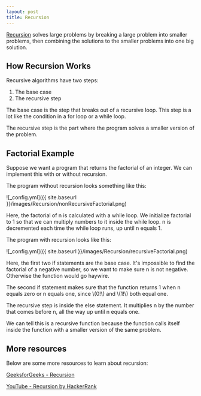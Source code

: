 ```yaml
---
layout: post
title: Recursion
---
```


[Recursion](https://ryanbhuynh.github.io/Recursion/) solves large problems by breaking a large problem into smaller problems, then combining the solutions to the smaller problems into one big solution.

## How Recursion Works
Recursive algorithms have two steps:
1. The base case
2. The recursive step

The base case is the step that breaks out of a recursive loop. This step is a lot like the condition in a for loop or a while loop.

The recursive step is the part where the program solves a smaller version of the problem. 

## Factorial Example 
Suppose we want a program that returns the factorial of an integer.
We can implement this with or without recursion.

The program without recursion looks something like this:  

![_config.yml]({{ site.baseurl }}/images/Recursion/nonRecursiveFactorial.png)

Here, the factorial of n is calculated with a while loop. 
We initialize factorial to 1 so that we can multiply numbers to it inside the while loop.
n is decremented each time the while loop runs, up until n equals 1.

The program with recursion looks like this:

![_config.yml]({{ site.baseurl }}/images/Recursion/recursiveFactorial.png)

Here, the first two if statements are the base case. 
It's impossible to find the factorial of a negative number, so we want to make sure n is not negative.
Otherwise the function would go haywire.

The second if statement makes sure that the function returns 1 when n equals zero or n equals one, since \\(0!\\) and \\(1!\\) both equal one.

The recursive step is inside the else statement. It multiplies n by the number that comes before n, all the way up until n equals one.

We can tell this is a recursive function because the function calls itself inside the function with a smaller version of the same problem.

## More resources
Below are some more resources to learn about recursion:

[GeeksforGeeks - Recursion](https://www.geeksforgeeks.org/recursion/)

[YouTube - Recursion by HackerRank](https://www.youtube.com/watch?v=KEEKn7Me-ms)
